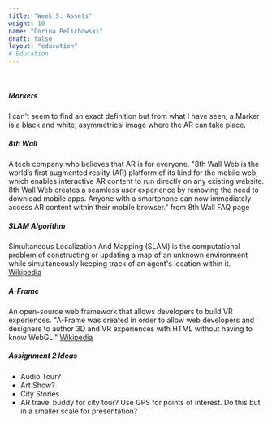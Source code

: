 ```yaml
---
title: "Week 5: Assets"
weight: 10
name: "Corina Pelichowski"
draft: false
layout: "education"
# Education
---
```

<br>
<div class="container">
    <h5>Markers</h5>
    <p>
        I can't seem to find an exact definition but from what I have seen, a Marker is a black and white, asymmetrical image where the AR can take place.
    </p>
    <h5>8th Wall</h5>
    <p>
        A tech company who believes that AR is for everyone. "8th Wall Web is the world’s first augmented reality (AR) platform of its kind for the mobile web, which enables interactive AR content to run directly on any existing website. 8th Wall Web creates a seamless user experience by removing the need to download mobile apps. Anyone with a smartphone can now immediately access AR content within their mobile browser." from <a herf="https://www.8thwall.com/faq.html">8th Wall FAQ page</a>
    </p>
    <h5>SLAM Algorithm</h5>
    <p>
        Simultaneous Localization And Mapping (SLAM) is the computational problem of constructing or updating a map of an unknown environment while simultaneously keeping track of an agent's location within it. <a href="https://en.wikipedia.org/wiki/Simultaneous_localization_and_mapping">Wikipedia</a>
    </p>
    <h5>A-Frame</h5>
    <p>
        An open-source web framework that allows developers to build VR experiences. "A-Frame was created in order to allow web developers and designers to author 3D and VR experiences with HTML without having to know WebGL." <a href="https://en.wikipedia.org/wiki/A-Frame_(virtual_reality_framework)">Wikipedia</a>
    </p>
    <h5>Assignment 2 Ideas</h5>
    <ul>
        <li>Audio Tour?</li>
        <li>Art Show?</li>
        <li>City Stories</li>
        <li>AR travel buddy for city tour? Use GPS for points of interest. Do this but in a smaller scale for presentation?</li>
    </ul>
</div>
